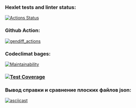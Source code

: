 ### Hexlet tests and linter status:
[![Actions Status](https://github.com/figan915/python-project-50/actions/workflows/hexlet-check.yml/badge.svg)](https://github.com/figan915/python-project-50/actions)

### Github Action:
[![gendiff_actions](https://github.com/figan915/python-project-50/actions/workflows/test_gendiff.yml/badge.svg)](https://github.com/figan915/python-project-50/actions/workflows/test_gendiff.yml)

### Codeclimat bages:
[![Maintainability](https://api.codeclimate.com/v1/badges/27eeae5c397c3a911be0/maintainability)](https://codeclimate.com/github/figan915/python-project-50/maintainability)

### [![Test Coverage](https://api.codeclimate.com/v1/badges/27eeae5c397c3a911be0/test_coverage)](https://codeclimate.com/github/figan915/python-project-50/test_coverage)

### Вывод справки и сравнение плоских файлов json:
[![asciicast](https://asciinema.org/a/8qYeZ5rUpL2baDSxJtVinYiYb.svg)](https://asciinema.org/a/8qYeZ5rUpL2baDSxJtVinYiYb)
